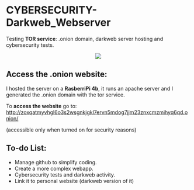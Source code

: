 # CYBERSECURITY-Darkweb_Webserver
Testing **TOR service**: .onion domain, darkweb server hosting and cybersecurity tests.
<p align="center">
  <img src="https://github.com/user-attachments/assets/79d24429-1636-4145-a7ac-cb5b982c09c5" />
</p>

## Access the .onion website:
I hosted the server on a **RasberriPi 4b**, it runs an apache server and I generated the .onion domain with the tor service.

To **access the website** go to: http://zoxqatmyvhgl6o3s2wsgnkjgkl7ervn5mdog7jjm23znxcmzmihyq6qd.onion/

(accessible only when turned on for security reasons)

## To-do List:
- Manage github to simplify coding.
- Create a more complex webapp.
- Cybersecurity tests and darkweb activity.
- Link it to personal website (darkweb version of it)
